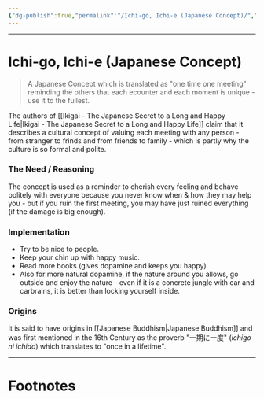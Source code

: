 ```yaml
---
{"dg-publish":true,"permalink":"/Ichi-go, Ichi-e (Japanese Concept)/","tags":["Psychology"]}
---
```



---
# Ichi-go, Ichi-e (Japanese Concept)
> A Japanese Concept which is translated as "one time one meeting" reminding the others that each ecounter and each moment is unique - use it to the fullest.

The authors of [[Ikigai - The Japanese Secret to a Long and Happy Life\|Ikigai - The Japanese Secret to a Long and Happy Life]] claim that it describes a cultural concept of valuing each meeting with any person - from stranger to frinds and from friends to family - which is partly why the culture is so formal and polite.

### The Need / Reasoning
The concept is used as a reminder to cherish every feeling and behave politely with everyone because you never know when & how they may help you - but if you ruin the first meeting, you may have just ruined everything (if the damage is big enough).

### Implementation
- Try to be nice to people.
- Keep your chin up with happy music.
- Read more books (gives dopamine and keeps you happy)
- Also for more natural dopamine, if the nature around you allows, go outside and enjoy the nature - even if it is a concrete jungle with car and carbrains, it is better than locking yourself inside.

### Origins
It is said to have origins in [[Japanese Buddhism\|Japanese Buddhism]] and was first mentioned in the 16th Century as the proverb "一期に一度" (*ichigo ni ichido*) which translates to "once in a lifetime".

---
# Footnotes
